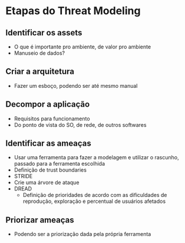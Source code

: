# Etapas do Threat Modeling

## Identificar os assets

- O que é importante pro ambiente, de valor pro ambiente
- Manuseio de dados?


## Criar a arquitetura

- Fazer um esboço, podendo ser até mesmo manual


## Decompor a aplicação

- Requisitos para funcionamento
- Do ponto de vista do SO, de rede, de outros softwares

## Identificar as ameaças

- Usar uma ferramenta para fazer a modelagem e utilizar o rascunho, passado para a ferramenta escolhida
- Definição de trust boundaries
- STRIDE
- Crie uma árvore de ataque
- DREAD
    - Definição de prioridades de acordo com as dificuldades de reprodução, exploração e percentual de usuários afetados

## Priorizar ameaças

- Podendo ser a priorização dada pela própria ferramenta
